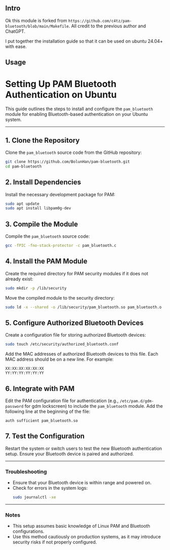 Intro
---

Ok this module is forked from `https://github.com/c4tz/pam-bluetooth/blob/main/Makefile`. All credit to the previous author and ChatGPT.

I put together the installation guide so that it can be used on ubuntu 24.04+ with ease.

Usage
-----
# Setting Up PAM Bluetooth Authentication on Ubuntu

This guide outlines the steps to install and configure the `pam_bluetooth` module for enabling Bluetooth-based authentication on your Ubuntu system.

---

## 1. Clone the Repository
Clone the `pam_bluetooth` source code from the GitHub repository:
```bash
git clone https://github.com/BolunHan/pam-bluetooth.git
cd pam-bluetooth
```

## 2. Install Dependencies
Install the necessary development package for PAM:
```bash
sudo apt update
sudo apt install libpam0g-dev
```

## 3. Compile the Module
Compile the `pam_bluetooth` source code:
```bash
gcc -fPIC -fno-stack-protector -c pam_bluetooth.c
```

## 4. Install the PAM Module
Create the required directory for PAM security modules if it does not already exist:
```bash
sudo mkdir -p /lib/security
```

Move the compiled module to the security directory:
```bash
sudo ld -x --shared -o /lib/security/pam_bluetooth.so pam_bluetooth.o
```

## 5. Configure Authorized Bluetooth Devices
Create a configuration file for storing authorized Bluetooth devices:
```bash
sudo touch /etc/security/authorized_bluetooth.conf
```

Add the MAC addresses of authorized Bluetooth devices to this file. Each MAC address should be on a new line. For example:
```plaintext
XX:XX:XX:XX:XX:XX
YY:YY:YY:YY:YY:YY
```

## 6. Integrate with PAM
Edit the PAM configuration file for authentication (e.g., `/etc/pam.d/gdm-password` for gdm lockscreen) to include the `pam_bluetooth` module. Add the following line at the beginning of the file:
```text
auth sufficient pam_bluetooth.so
```

## 7. Test the Configuration
Restart the system or switch users to test the new Bluetooth authentication setup. Ensure your Bluetooth device is paired and authorized.

---

### Troubleshooting
- Ensure that your Bluetooth device is within range and powered on.
- Check for errors in the system logs:
  ```bash
  sudo journalctl -xe
  ```

---

### Notes
- This setup assumes basic knowledge of Linux PAM and Bluetooth configurations.
- Use this method cautiously on production systems, as it may introduce security risks if not properly configured.

